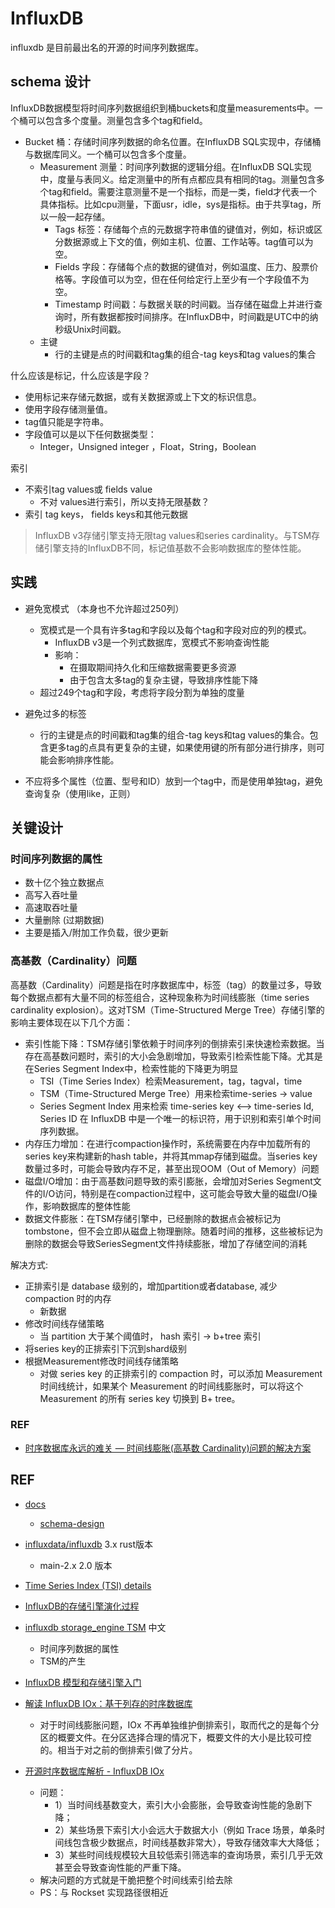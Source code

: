 # InfluxDB

influxdb 是目前最出名的开源的时间序列数据库。

## schema 设计

InfluxDB数据模型将时间序列数据组织到桶buckets和度量measurements中。一个桶可以包含多个度量。测量包含多个tag和field。

- Bucket 桶：存储时间序列数据的命名位置。在InfluxDB SQL实现中，存储桶与数据库同义。一个桶可以包含多个度量。
    - Measurement 测量：时间序列数据的逻辑分组。在InfluxDB SQL实现中，度量与表同义。给定测量中的所有点都应具有相同的tag。测量包含多个tag和field。需要注意测量不是一个指标，而是一类，field才代表一个具体指标。比如cpu测量，下面usr，idle，sys是指标。由于共享tag，所以一般一起存储。
        - Tags 标签：存储每个点的元数据字符串值的键值对，例如，标识或区分数据源或上下文的值，例如主机、位置、工作站等。tag值可以为空。
        - Fields 字段：存储每个点的数据的键值对，例如温度、压力、股票价格等。字段值可以为空，但在任何给定行上至少有一个字段值不为空。
        - Timestamp 时间戳：与数据关联的时间戳。当存储在磁盘上并进行查询时，所有数据都按时间排序。在InfluxDB中，时间戳是UTC中的纳秒级Unix时间戳。
    - 主键
      - 行的主键是点的时间戳和tag集的组合-tag keys和tag values的集合

什么应该是标记，什么应该是字段？
- 使用标记来存储元数据，或有关数据源或上下文的标识信息。
- 使用字段存储测量值。
- tag值只能是字符串。
- 字段值可以是以下任何数据类型：
  - Integer，Unsigned integer ，Float，String，Boolean


索引
- 不索引tag values或 fields value
  - 不对 values进行索引，所以支持无限基数？
- 索引 tag keys， fields keys和其他元数据

> InfluxDB v3存储引擎支持无限tag values和series cardinality。与TSM存储引擎支持的InfluxDB不同，标记值基数不会影响数据库的整体性能。



## 实践

- 避免宽模式 （本身也不允许超过250列）
  - 宽模式是一个具有许多tag和字段以及每个tag和字段对应的列的模式。
    - InfluxDB v3是一个列式数据库，宽模式不影响查询性能
    - 影响：
      - 在摄取期间持久化和压缩数据需要更多资源
      - 由于包含太多tag的复杂主键，导致排序性能下降
  - 超过249个tag和字段，考虑将字段分割为单独的度量

- 避免过多的标签
  - 行的主键是点的时间戳和tag集的组合-tag keys和tag values的集合。包含更多tag的点具有更复杂的主键，如果使用键的所有部分进行排序，则可能会影响排序性能。

-  不应将多个属性（位置、型号和ID）放到一个tag中，而是使用单独tag，避免查询复杂（使用like，正则）

## 关键设计

###  时间序列数据的属性

- 数十亿个独立数据点
- 高写入吞吐量
- 高速取吞吐量
- 大量删除 (过期数据)
- 主要是插入/附加工作负载，很少更新

### 高基数（Cardinality）问题
高基数（Cardinality）问题是指在时序数据库中，标签（tag）的数量过多，导致每个数据点都有大量不同的标签组合，这种现象称为时间线膨胀（time series cardinality explosion）。这对TSM（Time-Structured Merge Tree）存储引擎的影响主要体现在以下几个方面：

- 索引性能下降：TSM存储引擎依赖于时间序列的倒排索引来快速检索数据。当存在高基数问题时，索引的大小会急剧增加，导致索引检索性能下降。尤其是在Series Segment Index中，检索性能的下降更为明显
  - TSI（Time Series Index）检索Measurement，tag，tagval，time
  - TSM（Time-Structured Merge Tree）用来检索time-series -> value
  - Series Segment Index 用来检索 time-series key <–> time-series Id, Series ID 在 InfluxDB 中是一个唯一的标识符，用于识别和索引单个时间序列数据。
- 内存压力增加：在进行compaction操作时，系统需要在内存中加载所有的series key来构建新的hash table，并将其mmap存储到磁盘。当series key数量过多时，可能会导致内存不足，甚至出现OOM（Out of Memory）问题
- 磁盘I/O增加：由于高基数问题导致的索引膨胀，会增加对Series Segment文件的I/O访问，特别是在compaction过程中，这可能会导致大量的磁盘I/O操作，影响数据库的整体性能
- 数据文件膨胀：在TSM存储引擎中，已经删除的数据点会被标记为tombstone，但不会立即从磁盘上物理删除。随着时间的推移，这些被标记为删除的数据会导致SeriesSegment文件持续膨胀，增加了存储空间的消耗


解决方式:
- 正排索引是 database 级别的，增加partition或者database, 减少 compaction 时的内存
  - 新数据
- 修改时间线存储策略
  - 当 partition 大于某个阈值时， hash 索引 ->  b+tree 索引
- 将series key的正排索引下沉到shard级别
- 根据Measurement修改时间线存储策略
  - 对做 series key 的正排索引的 compaction 时，可以添加 Measurement 时间线统计，如果某个 Measurement 的时间线膨胀时，可以将这个 Measurement 的所有 series key 切换到 B+ tree。


### REF
- [时序数据库永远的难关 — 时间线膨胀(高基数 Cardinality)问题的解决方案](https://developer.aliyun.com/article/786289)



## REF
- [docs](https://docs.influxdata.com/)
    - [schema-design](https://docs.influxdata.com/influxdb/clustered/write-data/best-practices/schema-design/)
- [influxdata/influxdb](https://github.com/influxdata/influxdb) 3.x rust版本 
  - main-2.x  2.0 版本
- [Time Series Index (TSI) details](https://docs.influxdata.com/influxdb/v1/concepts/tsi-details/)
- [InfluxDB的存储引擎演化过程](https://developer.aliyun.com/article/727640)
  


- [influxdb storage_engine TSM](https://jasper-zhang1.gitbooks.io/influxdb/content/Concepts/storage_engine.html) 中文
  - 时间序列数据的属性
  - TSM的产生

- [InfluxDB 模型和存储引擎入门](http://47.241.45.216/2022/03/17/InfluxDB-%E7%9B%B8%E5%85%B3%E6%9D%90%E6%96%99/)

- [解读 InfluxDB IOx：基于列存的时序数据库](https://liujiacai.net/blog/2021/01/21/thoughts-of-influxdb-iox/)
  - 对于时间线膨胀问题，IOx 不再单独维护倒排索引，取而代之的是每个分区的概要文件。在分区选择合理的情况下，概要文件的大小是比较可控的。相当于对之前的倒排索引做了分片。

- [开源时序数据库解析 - InfluxDB IOx](https://zhuanlan.zhihu.com/p/534035337)
  - 问题：
    - 1）当时间线基数变大，索引大小会膨胀，会导致查询性能的急剧下降；
    - 2）某些场景下索引大小会远大于数据大小（例如 Trace 场景，单条时间线包含极少数据点，时间线基数非常大），导致存储效率大大降低；
    - 3）某些时间线规模较大且较低索引筛选率的查询场景，索引几乎无效甚至会导致查询性能的严重下降。
  - 解决问题的方式就是干脆把整个时间线索引给去除
  - PS：与 Rockset 实现路径很相近
